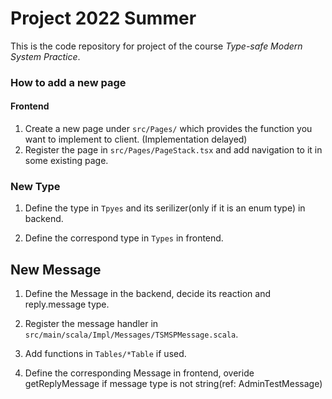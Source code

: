 # Project 2022 Summer

This is the code repository for project of the course *Type-safe Modern System Practice*. 

### How to add a new page

#### Frontend
1. Create a new page under ```src/Pages/``` which provides the function you want to implement to client. (Implementation delayed)
2. Register the page in ```src/Pages/PageStack.tsx``` and add navigation to it in some existing page. 

### New Type
1. Define the type in ```Tpyes``` and its serilizer(only if it is an enum type) in backend.

2. Define the correspond type in ```Types``` in frontend.

## New Message
1. Define the Message in the backend, decide its reaction and reply.message type.
2. Register the message handler in ```src/main/scala/Impl/Messages/TSMSPMessage.scala```. 
3. Add functions in ```Tables/*Table``` if used. 

4. Define the corresponding Message in frontend, overide getReplyMessage if message type is not string(ref: AdminTestMessage)